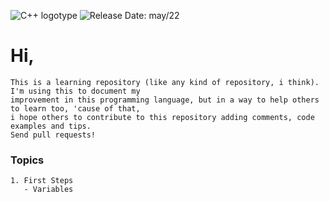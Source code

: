 ![C++ logotype](https://www.alura.com.br/artigos/assets/formacao-linguagem-c-plus-plus/img-01.png)
![Release Date: may/22](https://img.shields.io/badge/release%20date-may%2F2022-yellow)
# Hi,

   
    This is a learning repository (like any kind of repository, i think). I'm using this to document my 
    improvement in this programming language, but in a way to help others to learn too, 'cause of that, 
    i hope others to contribute to this repository adding comments, code examples and tips. 
    Send pull requests!


### Topics

    1. First Steps
       - Variables